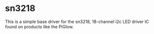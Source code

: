 sn3218
======

This is a simple base driver for the sn3218, 18-channel i2c LED driver IC found on products like the PiGlow.


